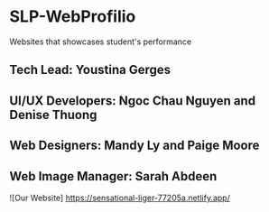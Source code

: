 # SLP-WebProfilio
Websites that showcases student's performance
## Tech Lead: Youstina Gerges
## UI/UX Developers: Ngoc Chau Nguyen and Denise Thuong
## Web Designers: Mandy Ly and Paige Moore
## Web Image Manager: Sarah Abdeen
![Our Website] https://sensational-liger-77205a.netlify.app/
